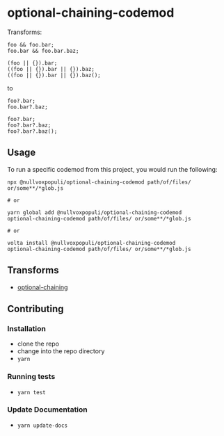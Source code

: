 # optional-chaining-codemod

Transforms:

```
foo && foo.bar;
foo.bar && foo.bar.baz;

(foo || {}).bar;
((foo || {}).bar || {}).baz;
((foo || {}).bar || {}).baz();
```

to

```
foo?.bar;
foo.bar?.baz;

foo?.bar;
foo?.bar?.baz;
foo?.bar?.baz();
```


## Usage

To run a specific codemod from this project, you would run the following:

```
npx @nullvoxpopuli/optional-chaining-codemod path/of/files/ or/some**/*glob.js

# or

yarn global add @nullvoxpopuli/optional-chaining-codemod
optional-chaining-codemod path/of/files/ or/some**/*glob.js

# or

volta install @nullvoxpopuli/optional-chaining-codemod
optional-chaining-codemod path/of/files/ or/some**/*glob.js
```

## Transforms

<!--TRANSFORMS_START-->
* [optional-chaining](transforms/optional-chaining/README.md)
<!--TRANSFORMS_END-->

## Contributing

### Installation

* clone the repo
* change into the repo directory
* `yarn`

### Running tests

* `yarn test`

### Update Documentation

* `yarn update-docs`
